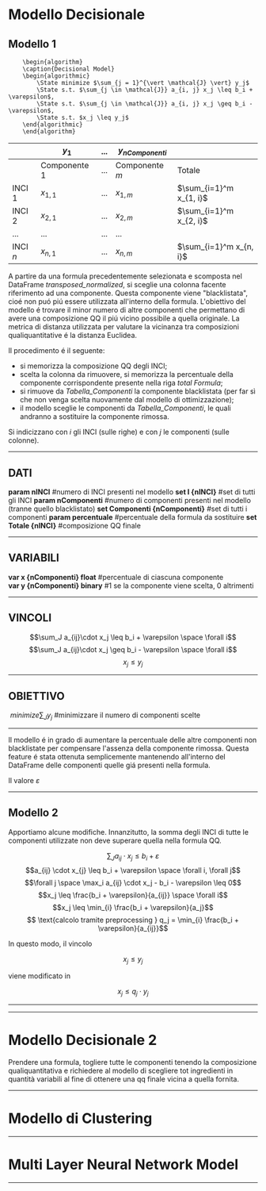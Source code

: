 # Modello Decisionale
## Modello 1
```pseudo
	\begin{algorithm}
	\caption{Decisional Model}
	\begin{algorithmic}
		\State minimize $\sum_{j = 1}^{\vert \mathcal{J} \vert} y_j$
		\State s.t. $\sum_{j \in \mathcal{J}} a_{i, j} x_j \leq b_i + \varepsilon$,
		\State s.t. $\sum_{j \in \mathcal{J}} a_{i, j} x_j \geq b_i - \varepsilon$,
		\State s.t. $x_j \leq y_j$
	\end{algorithmic}
	\end{algorithm}
```

|          | $y_1$          | ... | $y_{nComponenti}$ |                         |
| -------- | -------------- | --- | ----------------- | ----------------------- |
|          | Componente $1$ | ... | Componente $m$    | Totale                  |
| INCI $1$ | $x_{1,1}$      | ... | $x_{1,m}$         | $\sum_{i=1}^m x_{1, i}$ |
| INCI $2$ | $x_{2,1}$      | ... | $x_{2, m}$        | $\sum_{i=1}^m x_{2, i}$ |
| ...      | ...            | ... | ...               |                         |
| INCI $n$ | $x_{n,1}$      | ... | $x_{n, m}$        | $\sum_{i=1}^m x_{n, i}$ |

A partire da una formula precedentemente selezionata e scomposta nel DataFrame _transposed_normalized_, si sceglie una colonna facente riferimento ad una componente. Questa componente viene "blacklistata", cioé non puó piú essere utilizzata all'interno della formula. L'obiettivo del modello é trovare il minor numero di altre componenti che permettano di avere una composizione QQ il piú vicino possibile a quella originale. La metrica di distanza utilizzata per valutare la vicinanza tra composizioni qualiquantitative é la distanza Euclidea.

Il procedimento é il seguente:

- si memorizza la composizione QQ degli INCI;
- scelta la colonna da rimuovere, si memorizza la percentuale della componente corrispondente presente nella riga _total Formula_;
- si rimuove da _Tabella_Componenti_ la componente blacklistata (per far sì che non venga scelta nuovamente dal modello di ottimizzazione);
- il modello sceglie le componenti da _Tabella_Componenti_, le quali andranno a sostituire la componente rimossa.

Si indicizzano con $i$ gli INCI (sulle righe) e con $j$ le componenti (sulle colonne).

-------
## DATI
**param nINCI** \#numero di INCI presenti nel modello
**set I {nINCI}** \#set di tutti gli INCI
**param nComponenti** \#numero di componenti presenti nel modello (tranne quello blacklistato)
**set Componenti {nComponenti}** \#set di tutti i componenti
**param percentuale** \#percentuale della formula da sostituire
**set Totale {nINCI}** \#composizione QQ finale

----------
## VARIABILI
**var x {nComponenti} float** \#percentuale di ciascuna componente  
**var y {nComponenti} binary** #1 se la componente viene scelta, 0 altrimenti

------
## VINCOLI

$$\sum_J a_{ij}\cdot x_j \leq b_i + \varepsilon \space \forall i$$
$$\sum_J a_{ij}\cdot x_j \geq b_i - \varepsilon \space \forall i$$
$$x_j \leq y_j$$


------


## OBIETTIVO

 $minimize \sum_J y_j$  \#minimizzare il numero di componenti scelte

-----

Il modello é in grado di aumentare la percentuale delle altre componenti non blacklistate per compensare l'assenza della componente rimossa. Questa feature é stata ottenuta semplicemente mantenendo all'interno del DataFrame delle componenti quelle giá presenti nella formula.

Il valore $\varepsilon$


-----

## Modello 2

Apportiamo alcune modifiche. Innanzitutto, la somma degli INCI di tutte le componenti utilizzate non deve superare quella nella formula QQ.

$$\sum_J a_{ij}\cdot x_j \leq b_i + \varepsilon$$
$$a_{ij} \cdot x_{j} \leq b_i + \varepsilon \space \forall i, \forall j$$
$$\forall j \space \max_i a_{ij} \cdot x_j - b_i - \varepsilon \leq 0$$
$$x_j \leq \frac{b_i + \varepsilon}{a_{ij}} \space \forall i$$
$$x_j \leq \min_{i} \frac{b_i + \varepsilon}{a_j}$$
$$ \text{calcolo tramite preprocessing } q_j = \min_{i} \frac{b_i + \varepsilon}{a_{ij}}$$

In questo modo, il vincolo 

$$x_j \leq y_j$$

viene modificato in 

$$x_j \leq q_j \cdot y_j$$

-----


-----

# Modello Decisionale 2

Prendere una formula, togliere tutte le componenti tenendo la composizione qualiquantitativa e richiedere al modello di scegliere tot ingredienti in quantità variabili al fine di ottenere una qq finale vicina a quella fornita.


-----

# Modello di Clustering


-----

# Multi Layer Neural Network Model


-----